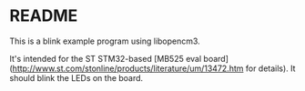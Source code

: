 # README

This is a blink example program using libopencm3.

It's intended for the ST STM32-based
[MB525 eval board](http://www.st.com/stonline/products/literature/um/13472.htm for details).
It should blink the LEDs on the board.

